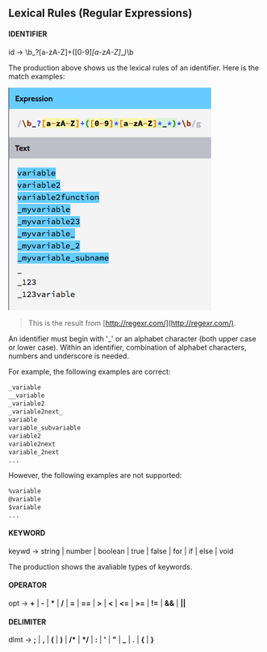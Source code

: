 ## Lexical Rules (Regular Expressions)
#### IDENTIFIER
id → \b_?[a-zA-Z]+([0-9]*[a-zA-Z]*_*)*\b

The production above shows us the lexical rules of an identifier. Here is the match examples:

![Identifier](lexical_identifier.png)
> This is the result from [http://regexr.com/](http://regexr.com/).

An identifier must begin with '_' or an alphabet character (both upper case or lower case). Within an identifier, combination of alphabet characters, numbers and underscore is needed.

For example, the following examples are correct:

```
_variable
__variable
_variable2
_variable2next_
variable
variable_subvariable
variable2
variable2next
variable_2next
...
```
However, the following examples are not supported:

```
%variable
@variable
$variable
...
```

#### KEYWORD
keywd → string | number | boolean | true | false | for | if | else | void

The production shows the avaliable types of keywords.

#### OPERATOR
opt → **+** | **-** | **\*** | **/** | **=** | **==** | **>** | **<** | **<=** | **>=** | **!=** | **&&** | **||**

#### DELIMITER
dlmt → **;** | **,** | **(** | **)**  | **/\*** | **\*/** | **:** | **'** | **"** | **_** | **.** | **{**  | **}**